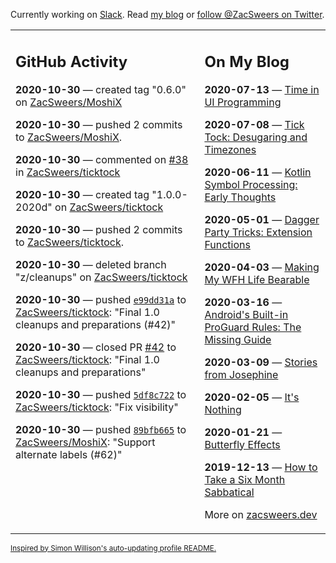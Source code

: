 Currently working on [Slack](https://slack.com/). Read [my blog](https://zacsweers.dev/) or [follow @ZacSweers on Twitter](https://twitter.com/ZacSweers).

<table><tr><td valign="top" width="60%">

## GitHub Activity
<!-- githubActivity starts -->
**2020-10-30** — created tag "0.6.0" on [ZacSweers/MoshiX](https://api.github.com/repos/ZacSweers/MoshiX)

**2020-10-30** — pushed 2 commits to [ZacSweers/MoshiX](https://api.github.com/repos/ZacSweers/MoshiX).

**2020-10-30** — commented on [#38](https://github.com/ZacSweers/ticktock/issues/38#issuecomment-719718449) in [ZacSweers/ticktock](https://api.github.com/repos/ZacSweers/ticktock)

**2020-10-30** — created tag "1.0.0-2020d" on [ZacSweers/ticktock](https://api.github.com/repos/ZacSweers/ticktock)

**2020-10-30** — pushed 2 commits to [ZacSweers/ticktock](https://api.github.com/repos/ZacSweers/ticktock).

**2020-10-30** — deleted branch "z/cleanups" on [ZacSweers/ticktock](https://api.github.com/repos/ZacSweers/ticktock)

**2020-10-30** — pushed [`e99dd31a`](https://github.com/ZacSweers/ticktock/commit/e99dd31a7a0d4171c2f709bc99569f143e926c9c) to [ZacSweers/ticktock](https://api.github.com/repos/ZacSweers/ticktock): "Final 1.0 cleanups and preparations (#42)"

**2020-10-30** — closed PR [#42](https://api.github.com/repos/ZacSweers/ticktock/pulls/42) to [ZacSweers/ticktock](https://api.github.com/repos/ZacSweers/ticktock): "Final 1.0 cleanups and preparations"

**2020-10-30** — pushed [`5df8c722`](https://github.com/ZacSweers/ticktock/commit/5df8c722f0c0be9d5588235e72900e9124acd9e4) to [ZacSweers/ticktock](https://api.github.com/repos/ZacSweers/ticktock): "Fix visibility"

**2020-10-30** — pushed [`89bfb665`](https://github.com/ZacSweers/MoshiX/commit/89bfb665829e81cef4d65642b2518219ab34808d) to [ZacSweers/MoshiX](https://api.github.com/repos/ZacSweers/MoshiX): "Support alternate labels (#62)"
<!-- githubActivity ends -->
</td><td valign="top" width="40%">

## On My Blog
<!-- blog starts -->
**2020-07-13** — [Time in UI Programming](https://www.zacsweers.dev/time-in-ui/)

**2020-07-08** — [Tick Tock: Desugaring and Timezones](https://www.zacsweers.dev/ticktock-desugaring-timezones/)

**2020-06-11** — [Kotlin Symbol Processing: Early Thoughts](https://www.zacsweers.dev/kotlin-symbol-processor-early-thoughts/)

**2020-05-01** — [Dagger Party Tricks: Extension Functions](https://www.zacsweers.dev/dagger-party-tricks-extension-functions/)

**2020-04-03** — [Making My WFH Life Bearable](https://www.zacsweers.dev/making-wfh-life-bearable/)

**2020-03-16** — [Android's Built-in ProGuard Rules: The Missing Guide](https://www.zacsweers.dev/android-proguard-rules/)

**2020-03-09** — [Stories from Josephine](https://www.zacsweers.dev/stories-from-josephine/)

**2020-02-05** — [It's Nothing](https://www.zacsweers.dev/its-nothing/)

**2020-01-21** — [Butterfly Effects](https://www.zacsweers.dev/butterfly-effects/)

**2019-12-13** — [How to Take a Six Month Sabbatical](https://www.zacsweers.dev/how-to-take-a-six-month-sabbatical/)
<!-- blog ends -->
More on [zacsweers.dev](https://zacsweers.dev/)
</td></tr></table>

<sub><a href="https://simonwillison.net/2020/Jul/10/self-updating-profile-readme/">Inspired by Simon Willison's auto-updating profile README.</a></sub>